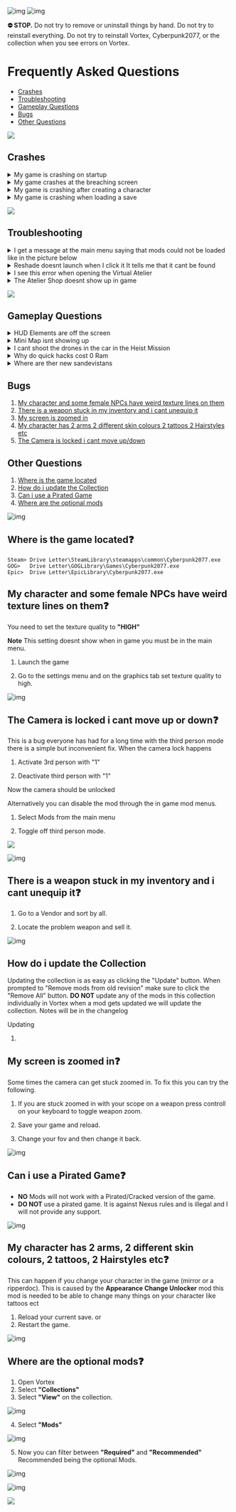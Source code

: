 ![img](https://s11.gifyu.com/images/Cuty-od-Dreams-Logo-YellowUP.png)
![img](https://i.imgur.com/zCpg0Fp.png)

**⛔ STOP.** Do not try to remove or uninstall things by hand. Do not try to reinstall everything. Do not try to reinstall Vortex, Cyberpunk2077, or the collection when you see errors on Vortex.

# Frequently Asked Questions


- [Crashes](#crashes)
- [Troubleshooting](#troubleshooting)
- [Gameplay Questions](#gameplay-questions)
- [Bugs](#bugs)
- [Other Questions](#other-questions)

![](https://s12.gifyu.com/images/Cyan-Rule.png)




## Crashes

<details>
<summary>My game is crashing on startup</summary>

![img](https://i.imgur.com/wAJUpeU.png)

1) Check the install guide and make sure you follow the instructions.

2) Make sure the game is installed on a **SSD.**

3)Perform a Cyberclean> ⁠Cyberclean Boot up the game and see if the problem is resolved.

4) Check your Graphics Driver> ⁠Unknown and reinstall it.

5) Make sure these are up to date>
⁠Unknown
⁠Unknown

6)Go here > G:\SteamLibrary\steamapps\common\Cyberpunk 2077\bin\x64\     and Rename "dxgi.dll" to "d3d12.dll" 

7) Disable the appearance mod menu mod in Vortex.

8) Disable the UHD Splash screen mod in Vortex.

9) Disable the QHD intro mod in Vortex.

10) Disable/Uninstall the reshade if you have installed and ran the program

![img](https://i.imgur.com/wAJUpeU.png)

</details>

<details>
<summary>My game crashes at the breaching screen</summary>

![img](https://i.imgur.com/wAJUpeU.png)

You need to disable **"Analytics"**

1) Purge the mods in Vortex

2) Launch the game 

3) Go to the settings menu and on the gameplay tab disable **"Analytics"**.

![img](https://i.imgur.com/wAJUpeU.png)

</details>

<details>
<summary>My game is crashing after creating a character</summary>

![img](https://i.imgur.com/wAJUpeU.png)

For some users, these were able to fix their issues.

1) Make sure the game is installed on a **SSD**

2) Disable **surface** mods in Vortex.

3) Make sure the graphics driver is up to date/Reinstall the graphics driver 

4) Disable any overlay (steam or Nvidia/amd overlay for example) 

5) Disable the **appearance menu mod.**

6) Run the game in windowed fullscreen.

7) Make sure these are upto date>
⁠Common Redist
⁠NET 7 Desktop Runtime

Another workaround is to start a vanilla game and then redploy the mods after.

1) **Purge** the mods in Vortex

2) Create a character without mods.

3) Save the game after the first mission.

4) Go back to Vortex and **Deploy** the mods this will enable all the mods. 

5) Start the game and load the save and see if you are able to play.

![img](https://i.imgur.com/wAJUpeU.png)

</details>

<details>
<summary>My game is crashing when loading a save</summary>

![img](https://i.imgur.com/wAJUpeU.png)

Make sure you have disabled **"cross-platform saves"** as shown below and you have the game installed on a **SSD**.  

![img](https://s12.gifyu.com/images/SWeJF.png)

If this doesnt fix the issue you can try the following. 

Play the game without mods and make a save and then reactivate mods and load the save.

1) In Vortex on the mods tab select **"Purge"** this will remove the mods from the game files.

2) Boot up the vanilla game load your save now save and close the game.

3) In Vortex on the mods tab select "**Deploy"**

4) Boot up the game and load your save.

![img](https://i.imgur.com/wAJUpeU.png)

</details>


![](https://s12.gifyu.com/images/Cyan-Rule.png)


## Troubleshooting

<details>
<summary>I get a message at the main menu saying that mods could not be loaded like in the picture below</summary>

![img](https://i.imgur.com/wAJUpeU.png)

![](https://s12.gifyu.com/images/Screenshot_2023-05-05_103305.png)

You didnt turn of **"redmod autoconvert"** read the installation guide and start from scratch.

1) Delete the collection and archives.

2) Turn of **"redmod autoconvert"**

![](https://s11.gifyu.com/images/Untitle44d.jpg)

3) Run a **"cyberclean"**

4) Delete the **"mod"** folder in the main game directory this is the redmods folder.

![](https://s12.gifyu.com/images/Redmod-folder.jpg)

5) Reinstall collection


![img](https://i.imgur.com/wAJUpeU.png)

</details>

<details>
<summary>Reshade doesnt launch when I click it It tells me that it cant be found</summary>

![img](https://i.imgur.com/wAJUpeU.png)

Sometimes you need to relink Vortex to a tool.

1) Go to the dashboard tab in Vortex.

2) Scroll down untill you see tools.

3) Click the 3 dots next to the tool you need to relink ie Reshade. and select "edit"

4) Now selct "target" and browse to where you have the tool installed this will be in the main cyberpunk directory.

![img](https://s12.gifyu.com/images/SQNLK.png)


![img](https://i.imgur.com/wAJUpeU.png)

</details>

<details>
<summary>I see this error when opening the Virtual Atelier</summary>

![img](https://s11.gifyu.com/images/SuJ1O.png)

Dont worry this is normall some shops haver the same items.

![img](https://i.imgur.com/wAJUpeU.png)

</details>

<details>
<summary>The Atelier Shop doesnt show up in game</summary>

![img](https://i.imgur.com/wAJUpeU.png)

1) Open Vortex 

2) On the mods tab search for **Virtual Atelier**

2) Right click on the mod and select reinstall.

4) Launch the game and see if the problem is  resolved.

![img](https://i.imgur.com/wAJUpeU.png)

</details>

![](https://s12.gifyu.com/images/Cyan-Rule.png)




## Gameplay Questions

<details>
<summary>HUD Elements are off the screen</summary>

![img](https://i.imgur.com/wAJUpeU.png)

This is due to a mod called **HUDitor** it allows you to move the hud widgets where ever you would like. 

1) Once in game hold **SHIFT** and press **U** to customize the hud settings to suit you. 

2) To go to the next widget press the LEFT and RIGHT arrow keys.

3) To rest the widgets press **X**

See the mod [HERE](https://www.nexusmods.com/cyberpunk2077/mods/3315)

![img](https://i.imgur.com/wAJUpeU.png)

</details>


<details>
<summary>Mini Map isnt showing up</summary>

![img](https://i.imgur.com/wAJUpeU.png)

Press **"Y"** to show the mini map.

If this doesnt work its becuause you have the E3 Compass installed this will disable the mini map.


![img](https://i.imgur.com/wAJUpeU.png)

</details>


<details>
<summary>I cant shoot the drones in the car in the Heist Mission</summary>

![img](https://i.imgur.com/wAJUpeU.png)

You can fix this bug by 

1) Equip a pistol before getting into the car.

![img](https://i.imgur.com/wAJUpeU.png)

</details>

<details>
<summary>Why do quick hacks cost 0 Ram</summary>

![img](https://i.imgur.com/wAJUpeU.png)

This is a bug caused by the (Better Netrunning) Mod it doesn't affect the actual cost.

![img](https://i.imgur.com/wAJUpeU.png)

</details>

<details>
<summary>Where are ther new sandevistans</summary>

![img](https://i.imgur.com/wAJUpeU.png)

You can find the new sandevistans added by Time Dilation Overhaul at the following locations.
- Zetatech Mk 4 - Arroyo Ripperdock
- Militech Mk 4 - Kabuki Ripperdock
- Raven Mk 5 - Rancho Ripperdock
- Fuyutsuki Mk 5 - Japan Town Ripperdock
- Moore Mk 5 - Badlands Ripperdock

![img](https://i.imgur.com/wAJUpeU.png)

</details>


## Bugs

1) [My character and some female NPCs have weird texture lines on them](#my-character-and-some-female-npcs-have-weird-texture-lines-on-them)
2) [There is a weapon stuck in my inventory and i cant unequip it](#there-is-a-weapon-stuck-in-my-inventory-and-i-cant-unequip-it)
3) [My screen is zoomed in](#my-screen-is-zoomed-in)
4) [My character has 2 arms 2 different skin colours 2 tattoos 2 Hairstyles etc](#my-character-has-2-arms-2-diffrent-skin-colours-2-tattoos-2-hairstyles-etc)
5) [The Camera is locked i cant move up/down](#the-camera-is-locked-i-cant-move-up-or-down)




## Other Questions
1) [Where is the game located](#where-is-the-game-located) 
2) [How do i update the Collection](#how-do-i-update-the-collection)
3) [Can i use a Pirated Game](#can-i-use-a-pirated-game)
4) [Where are the optional mods](#where-are-the-optional-mods)


![img](https://i.imgur.com/wAJUpeU.png)

## Where is the game located❓

```
Steam> Drive Letter\SteamLibrary\steamapps\common\Cyberpunk2077.exe
GOG>   Drive Letter\GOGLibrary\Games\Cyberpunk2077.exe
Epic>  Drive Letter\EpicLibrary\Cyberpunk2077.exe  
```


## My character and some female NPCs have weird texture lines on them❓

You need to set the texture quality to **"HIGH"**

**Note** This setting doesnt show when in game you must be in the main menu.

1) Launch the game 

2) Go to the settings menu and on the graphics tab set texture quality to high.


![img](https://i.imgur.com/wAJUpeU.png)


## The Camera is locked i cant move up or down❓

This is a bug everyone has had for a long time with the third person mode there is a simple but inconvenient fix. When the camera lock happens 

1) Activate 3rd person with "1"

2) Deactivate third person with "1"

Now the camera should be unlocked

Alternatively you can disable the mod through the in game mod menus. 

1) Select Mods from the main menu 

2) Toggle off third person mode.

![](https://s11.gifyu.com/images/3rd-person.jpg)


![img](https://i.imgur.com/wAJUpeU.png)


## There is a weapon stuck in my inventory and i cant unequip it❓

1) Go to a Vendor and sort by all.

2) Locate the problem weapon and sell it.


![img](https://i.imgur.com/wAJUpeU.png)


## How do i update the Collection

Updating the collection is as easy as clicking the "Update" button.
When prompted to "Remove mods from old revision" make sure to click the "Remove All" button.
**DO NOT** update any of the mods in this collection individually in Vortex when a mod gets updated we will update the collection.
Notes will be in the changelog

Updating

1)


## My screen is zoomed in❓

Some times the camera can get stuck zoomed in. To fix this you can try the following. 

1) If you are stuck zoomed in with your scope on a weapon press controll on your keyboard to toggle weapon zoom.

2) Save your game and reload. 

3) Change your fov and then change it back. 


![img](https://i.imgur.com/wAJUpeU.png)


## Can i use a Pirated Game❓

- **NO** Mods will not work with a Pirated/Cracked version of the game.
- **DO NOT** use a pirated game. It is against Nexus rules and is illegal and I will not provide any support.


![img](https://i.imgur.com/wAJUpeU.png)


## My character has 2 arms, 2 different skin colours, 2 tattoos, 2 Hairstyles etc❓

This can happen if you change your character in the game (mirror or a ripperdoc). This is caused by the **Appearance Change Unlocker** mod this mod is needed to be able to change many things on your character like tattoos ect 

1) Reload your current save.
or
2) Restart the game.


![img](https://i.imgur.com/wAJUpeU.png)


## Where are the optional mods❓

1) Open Vortex
2) Select **"Collections"**
3) Select **"View"** on the collection.

![img](https://s11.gifyu.com/images/Sguez.png)

4) Select **"Mods"**

![img](https://s11.gifyu.com/images/Sgueb.png)

5) Now you can filter between **"Required"** and **"Recommended"** Recommended being the optional Mods.


![img](https://s11.gifyu.com/images/SgueM.jpg)


![img](https://i.imgur.com/wAJUpeU.png)


![](https://s12.gifyu.com/images/SuG0u.png)
